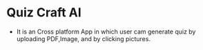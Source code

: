 # Quiz Craft AI

- It is an Cross platform App in which user cam generate quiz by uploading PDF,Image, and by clicking pictures.
